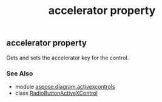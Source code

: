 ﻿---
title: accelerator property
second_title: Aspose.Diagram for Python via .NET API References
description: 
type: docs
weight: 30
url: /python-net/aspose.diagram.activexcontrols/radiobuttonactivexcontrol/accelerator/
is_root: false
---

## accelerator property


Gets and sets the accelerator key for the control.

### See Also
* module [aspose.diagram.activexcontrols](../../)
* class [RadioButtonActiveXControl](/diagram/python-net/aspose.diagram.activexcontrols/radiobuttonactivexcontrol)
